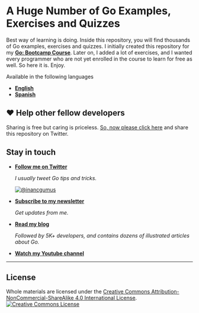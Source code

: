 # A Huge Number of Go Examples, Exercises and Quizzes

Best way of learning is doing. Inside this repository, you will find thousands of Go examples, exercises and quizzes. I initially created this repository for my **[Go: Bootcamp Course](https://www.udemy.com/course/learn-go-the-complete-bootcamp-course-golang/?referralCode=5CE6EB34E2B1EF4A7D37)**. Later on, I added a lot of exercises, and I wanted every programmer who are not yet enrolled in the course to learn for free as well. So here it is. Enjoy.

Available in the following languages
* **[English](https://github.com/inancgumus/learngo)**
* **[Spanish](translation/spanish)**

## ❤️ Help other fellow developers

Sharing is free but caring is priceless. [So, now please click here](https://twitter.com/intent/tweet?text=I%27m%20learning%20%23golang%20with%201000%2B%20hand-crafted%20examples%2C%20exercises%2C%20and%20quizzes.&url=https://github.com/inancgumus/learngo&via=inancgumus) and share this repository on Twitter.

## Stay in touch

* **[Follow me on Twitter](https://twitter.com/inancgumus)**

  _I usually tweet Go tips and tricks._

  [![@inancgumus](https://img.shields.io/twitter/follow/inancgumus.svg?style=social&label=@inancgumus)](https://twitter.com/inancgumus)

* **[Subscribe to my newsletter](https://eepurl.com/c4DMNX)**

  _Get updates from me._

* **[Read my blog](https://blog.learngoprogramming.com)**

  _Followed by 5K+ developers, and contains dozens of illustrated articles about Go._

* **[Watch my Youtube channel](https://www.youtube.com/channel/UCYxepZhtnFIVRh8t5H_QAdg?view_as=subscriber)**

---

## License
Whole materials are licensed under the <a rel="license" href="https://creativecommons.org/licenses/by-nc-sa/4.0/">Creative Commons Attribution-NonCommercial-ShareAlike 4.0 International License</a>.<br/>
<a rel="license" href="https://creativecommons.org/licenses/by-nc-sa/4.0/"><img alt="Creative Commons License" style="border-width:0" src="https://i.creativecommons.org/l/by-nc-sa/4.0/88x31.png"/></a>
